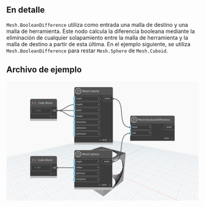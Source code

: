 ## En detalle
`Mesh.BooleanDifference` utiliza como entrada una malla de destino y una malla de herramienta. Este nodo calcula la diferencia booleana mediante la eliminación de cualquier solapamiento entre la malla de herramienta y la malla de destino a partir de esta última.
En el ejemplo siguiente, se utiliza `Mesh.BooleanDifference` para restar `Mesh.Sphere` de `Mesh.Cuboid`.

## Archivo de ejemplo

![Example](./Autodesk.DesignScript.Geometry.Mesh.BooleanDifference_img.jpg)
